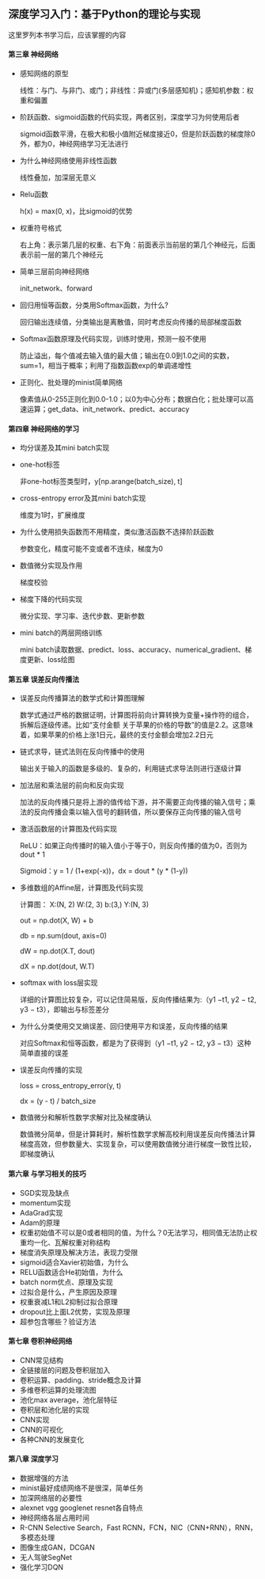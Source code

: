 ## 深度学习入门：基于Python的理论与实现

这里罗列本书学习后，应该掌握的内容

#### 第三章   神经网络

* 感知网络的原型

  线性：与门、与非门、或门；非线性：异或门(多层感知机)；感知机参数：权重和偏置

* 阶跃函数、sigmoid函数的代码实现，两者区别，深度学习为何使用后者

  sigmoid函数平滑，在极大和极小值附近梯度接近0，但是阶跃函数的梯度除0外，都为0，神经网络学习无法进行

* 为什么神经网络使用非线性函数

  线性叠加，加深层无意义

* Relu函数

  h(x) = max(0, x)，比sigmoid的优势

* 权重符号格式

  右上角：表示第几层的权重、右下角：前面表示当前层的第几个神经元，后面表示前一层的第几个神经元

* 简单三层前向神经网络

  init_network、forward

* 回归用恒等函数，分类用Softmax函数，为什么?

  回归输出连续值，分类输出是离散值，同时考虑反向传播的局部梯度函数

* Softmax函数原理及代码实现，训练时使用，预测一般不使用

  防止溢出，每个值减去输入值的最大值；输出在0.0到1.0之间的实数，sum=1，相当于概率；利用了指数函数exp的单调递增性

* 正则化、批处理的minist简单网络

  像素值从0-255正则化到0.0-1.0；以0为中心分布；数据白化；批处理可以高速运算；get_data、init_network、predict、accuracy

#### 第四章   神经网络的学习

* 均分误差及其mini batch实现

* one-hot标签

  非one-hot标签类型时，y[np.arange(batch_size), t]

* cross-entropy error及其mini batch实现

  维度为1时，扩展维度

* 为什么使用损失函数而不用精度，类似激活函数不选择阶跃函数

  参数变化，精度可能不变或者不连续，梯度为0

* 数值微分实现及作用

  梯度校验

* 梯度下降的代码实现

  微分实现、学习率、迭代步数、更新参数

* mini batch的两层网络训练

  mini batch读取数据、predict、loss、accuracy、numerical_gradient、梯度更新、loss绘图

#### 第五章   误差反向传播法

* 误差反向传播算法的数学式和计算图理解

  数学式通过严格的数据证明，计算图将前向计算转换为变量+操作符的组合，拆解后逐级传递。比如“支付金额
  关于苹果的价格的导数”的值是2.2。这意味着，如果苹果的价格上涨1日元，最终的支付金额会增加2.2日元

* 链式求导，链式法则在反向传播中的使用

  输出关于输入的函数是多级的、复杂的，利用链式求导法则进行逐级计算

* 加法层和乘法层的前向和反向实现

  加法的反向传播只是将上游的值传给下游，并不需要正向传播的输入信号；乘法的反向传播会乘以输入信号的翻转值，所以要保存正向传播的输入信号

* 激活函数层的计算图及代码实现

  ReLU：如果正向传播时的输入值小于等于0，则反向传播的值为0，否则为dout * 1

  Sigmoid：y = 1 / (1+exp(-x))，dx = dout * (y * (1-y))

* 多维数组的Affine层，计算图及代码实现

  计算图： X:(N, 2)   W:(2, 3)    b:(3,)   Y:(N, 3)

  out = np.dot(X, W) + b

  db = np.sum(dout, axis=0)

  dW = np.dot(X.T, dout)

  dX = np.dot(dout, W.T)

* softmax with loss层实现

  详细的计算图比较复杂，可以记住简易版，反向传播结果为:（y1 −t1, y2 − t2, y3 − t3），即输出与标签差分

* 为什么分类使用交叉熵误差、回归使用平方和误差，反向传播的结果

  对应Softmax和恒等函数，都是为了获得到（y1 −t1, y2 − t2, y3 − t3）这种简单直接的误差

* 误差反向传播的实现

  loss = cross_entropy_error(y, t)

  dx = (y - t) / batch_size

* 数值微分和解析性数学求解对比及梯度确认

  数值微分简单，但是计算耗时，解析性数学求解高校利用误差反向传播法计算梯度高效，但参数量大、实现复杂，可以使用数值微分进行梯度一致性比较，即梯度确认

#### 第六章   与学习相关的技巧

* SGD实现及缺点
* momentum实现
* AdaGrad实现
* Adam的原理
* 权重初始值不可以是0或者相同的值，为什么？0无法学习，相同值无法防止权重均一化、瓦解权重对称结构
* 梯度消失原理及解决方法，表现力受限
* sigmoid适合Xavier初始值，为什么
* RELU函数适合He初始值，为什么
* batch norm优点、原理及实现
* 过拟合是什么，产生原因及原理
* 权重衰减L1和L2抑制过拟合原理
* dropout比上面L2优势，实现及原理
* 超参包含哪些？验证方法

#### 第七章   卷积神经网络

* CNN常见结构
* 全链接层的问题及卷积层加入
* 卷积运算、padding、stride概念及计算
* 多维卷积运算的处理流图
* 池化max average，池化层特征
* 卷积层和池化层的实现
* CNN实现
* CNN的可视化
* 各种CNN的发展变化

#### 第八章   深度学习

* 数据增强的方法
* minist最好成绩网络不是很深，简单任务
* 加深网络层的必要性
* alexnet vgg googlenet resnet各自特点
* 神经网络各层占用时间
* R-CNN Selective Search，Fast RCNN，FCN，NIC（CNN+RNN），RNN，多模态处理
* 图像生成GAN，DCGAN
* 无人驾驶SegNet
* 强化学习DQN